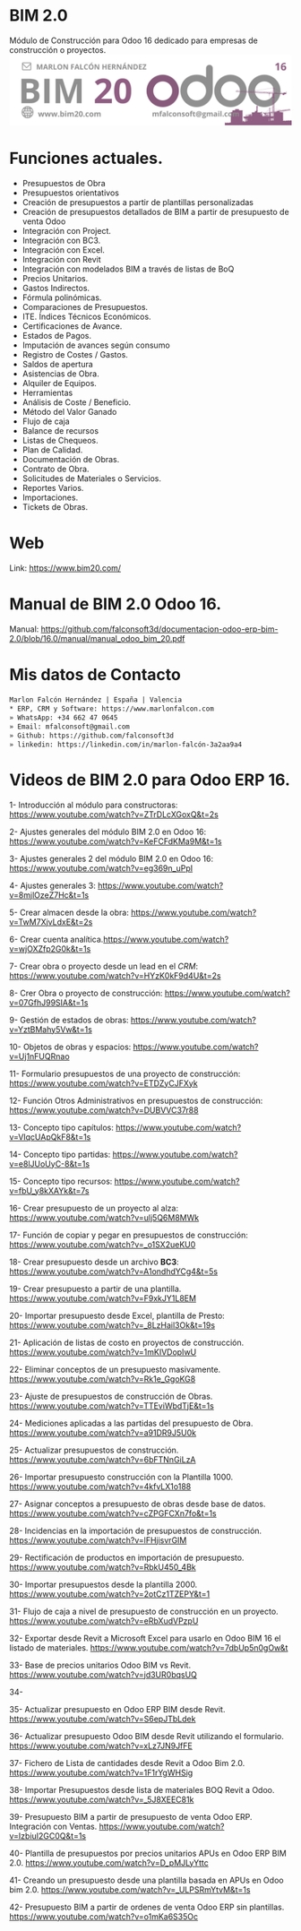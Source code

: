 # BIM 2.0
Módulo de Construcción para Odoo 16 dedicado para empresas de construcción o proyectos.
![Alt text](https://raw.githubusercontent.com/falconsoft3d/documentacion-odoo-erp-bim-2.0/16.0/banner_bim_20.png "BIM 20")

# Funciones actuales.
-	Presupuestos de Obra
-	Presupuestos orientativos
-	Creación de presupuestos a partir de plantillas personalizadas 
-	Creación de presupuestos detallados de BIM a partir de presupuesto de venta Odoo
-	Integración con Project.
-	Integración con BC3.
-	Integración con Excel.
-	Integración con Revit
-	Integración con modelados BIM  a través de listas de BoQ
-	Precios Unitarios.
-	Gastos Indirectos.
-	Fórmula polinómicas.
-	Comparaciones de Presupuestos.
-	ITE. Índices Técnicos Económicos.
-	Certificaciones de Avance.
-	Estados de Pagos.
-	Imputación de avances según consumo
-	Registro de Costes / Gastos.
-	Saldos de apertura
-	Asistencias de Obra.
-	Alquiler de Equipos.
-	Herramientas 
-	Análisis de Coste / Beneficio.
-	Método del Valor Ganado
-	Flujo de caja
-	Balance de recursos
-	Listas de Chequeos.
-	Plan de Calidad.
-	Documentación de Obras.
-	Contrato de Obra.
-	Solicitudes de Materiales o Servicios.
-	Reportes Varios.
-	Importaciones.
-	Tickets de Obras.

# Web
Link: https://www.bim20.com/

# Manual de BIM 2.0 Odoo 16.
Manual: https://github.com/falconsoft3d/documentacion-odoo-erp-bim-2.0/blob/16.0/manual/manual_odoo_bim_20.pdf

# Mis datos de Contacto
```
Marlon Falcón Hernández | España | Valencia
* ERP, CRM y Software: https://www.marlonfalcon.com
» WhatsApp: +34 662 47 0645
» Email: mfalconsoft@gmail.com
» Github: https://github.com/falconsoft3d
» linkedin: https://linkedin.com/in/marlon-falcón-3a2aa9a4
```

# Videos de BIM 2.0 para Odoo ERP 16.


1- Introducción al módulo para constructoras: https://www.youtube.com/watch?v=ZTrDLcXGoxQ&t=2s

2- Ajustes generales del módulo BIM 2.0 en Odoo 16: https://www.youtube.com/watch?v=KeFCFdKMa9M&t=1s

3- Ajustes generales 2 del módulo BIM 2.0 en Odoo 16: https://www.youtube.com/watch?v=eg369n_uPpI

4- Ajustes generales 3: https://www.youtube.com/watch?v=8mjlOzeZ7Hc&t=1s

5- Crear almacen desde la obra: https://www.youtube.com/watch?v=TwM7XjvLdxE&t=2s

6- Crear cuenta analítica.https://www.youtube.com/watch?v=wjOXZfp2G0k&t=1s

7- Crear obra o proyecto desde un lead en el *CRM*: https://www.youtube.com/watch?v=HYzK0kF9d4U&t=2s

8- Crer Obra o proyecto de construcción: https://www.youtube.com/watch?v=07GfhJ99SIA&t=1s

9- Gestión de estados de obras: https://www.youtube.com/watch?v=YztBMahy5Vw&t=1s

10- Objetos de obras y espacios: https://www.youtube.com/watch?v=Uj1nFUQRnao

11- Formulario presupuestos de una proyecto de construcción: https://www.youtube.com/watch?v=ETDZyCJFXyk

12- Función Otros Administrativos en presupuestos de construcción: https://www.youtube.com/watch?v=DUBVVC37r88

13- Concepto tipo capítulos: https://www.youtube.com/watch?v=VIqcUApQkF8&t=1s

14- Concepto tipo partidas: https://www.youtube.com/watch?v=e8lJUoUyC-8&t=1s

15- Concepto tipo recursos: https://www.youtube.com/watch?v=fbU_y8kXAYk&t=7s

16- Crear presupuesto de un proyecto al alza: https://www.youtube.com/watch?v=ulj5Q6M8MWk

17- Función de copiar y pegar en presupuestos de construcción: https://www.youtube.com/watch?v=_o1SX2ueKU0

18- Crear presupuesto desde un archivo **BC3**: https://www.youtube.com/watch?v=A1ondhdYCg4&t=5s

19- Crear presupuesto a partir de una plantilla. https://www.youtube.com/watch?v=F9xkJY1L8EM

20- Importar presupuesto desde Excel, plantilla de Presto: https://www.youtube.com/watch?v=_8LzHail3Ok&t=19s

21- Aplicación de listas de costo en proyectos de construcción. https://www.youtube.com/watch?v=1mKIVDopIwU

22- Eliminar conceptos de un presupuesto masivamente. https://www.youtube.com/watch?v=Rk1e_GgoKG8

23- Ajuste de presupuestos de construcción de Obras. https://www.youtube.com/watch?v=TTEviWbdTjE&t=1s

24- Mediciones aplicadas a las partidas del presupuesto de Obra. https://www.youtube.com/watch?v=a91DR9J5U0k

25- Actualizar presupuestos de construcción. https://www.youtube.com/watch?v=6bFTNnGiLzA

26- Importar presupuesto construcción con la Plantilla 1000. https://www.youtube.com/watch?v=4kfvLX1o188

27- Asignar conceptos a presupuesto de obras desde base de datos. https://www.youtube.com/watch?v=cZPGFCXn7fo&t=1s

28- Incidencias en la importación de presupuestos de construcción. https://www.youtube.com/watch?v=lFHjisvrGIM

29- Rectificación de productos en importación de presupuesto. https://www.youtube.com/watch?v=RbkU450_4Bk

30- Importar presupuestos desde la plantilla 2000. https://www.youtube.com/watch?v=2otCz1TZEPY&t=1

31- Flujo de caja a nivel de presupuesto de construcción en un proyecto. https://www.youtube.com/watch?v=eRbXudVPzpU

32- Exportar desde Revit a Microsoft Excel para usarlo en Odoo BIM 16 el listado de materiales. https://www.youtube.com/watch?v=7dbUp5n0gOw&t

33- Base de precios unitarios Odoo BIM vs Revit. https://www.youtube.com/watch?v=jd3UR0bqsUQ

34-

35- Actualizar presupuesto en Odoo ERP BIM desde Revit. https://www.youtube.com/watch?v=S6epJTbLdek

36- Actualizar presupuesto Odoo BIM desde Revit utilizando el formulario. https://www.youtube.com/watch?v=xLz7JN9JfFE

37- Fichero de Lista de cantidades desde Revit a Odoo Bim 2.0. https://www.youtube.com/watch?v=1F1rYgWHSig

38- Importar Presupuestos desde lista de materiales BOQ Revit a Odoo. https://www.youtube.com/watch?v=_5J8XEEC81k

39- Presupuesto BIM a partir de presupuesto de venta Odoo ERP. Integración con Ventas. https://www.youtube.com/watch?v=IzbiuI2GC0Q&t=1s

40- Plantilla de presupuestos por precios unitarios APUs en Odoo ERP BIM 2.0. https://www.youtube.com/watch?v=D_pMJLyYttc

41- Creando un presupuesto desde una plantilla basada en APUs en Odoo bim 2.0. https://www.youtube.com/watch?v=_ULPSRmYtvM&t=1s

42- Presupuesto BIM a partir de ordenes de venta Odoo ERP sin plantillas. https://www.youtube.com/watch?v=o1mKa6S35Oc









